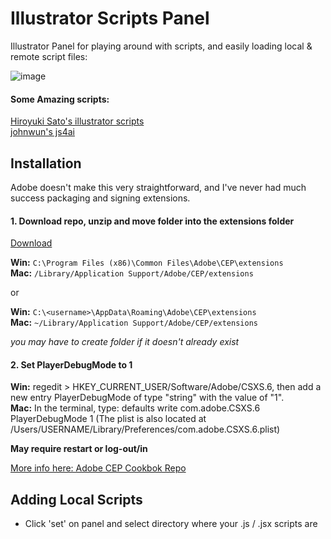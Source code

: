 # Illustrator Scripts Panel
Illustrator Panel for playing around with scripts, and easily loading local & remote script files:

![image](https://cloud.githubusercontent.com/assets/444309/15078439/3aeb4df6-1381-11e6-810d-6662ba3e477d.png)

#### Some Amazing scripts:
[Hiroyuki Sato's illustrator scripts](https://github.com/shspage/illustrator-scripts)  
[johnwun's js4ai](https://github.com/johnwun/js4ai)

## Installation
Adobe doesn't make this very straightforward, and I've never had much success packaging and signing extensions.

#### 1. Download repo, unzip and move folder into the extensions folder
[Download](https://github.com/majman/ai-scripts-panel/archive/master.zip)

**Win:** `C:\Program Files (x86)\Common Files\Adobe\CEP\extensions`  
**Mac:** `/Library/Application Support/Adobe/CEP/extensions`

or

**Win:** `C:\<username>\AppData\Roaming\Adobe\CEP\extensions`  
**Mac:** `~/Library/Application Support/Adobe/CEP/extensions`

*you may have to create folder if it doesn't already exist*

#### 2. Set PlayerDebugMode to 1

**Win:** regedit > HKEY_CURRENT_USER/Software/Adobe/CSXS.6, then add a new entry PlayerDebugMode of type "string" with the value of "1".  
**Mac:** In the terminal, type: defaults write com.adobe.CSXS.6 PlayerDebugMode 1
(The plist is also located at /Users/USERNAME/Library/Preferences/com.adobe.CSXS.6.plist)

**May require restart or log-out/in**

[More info here: Adobe CEP Cookbok Repo](https://github.com/Adobe-CEP/CEP-Resources/wiki/CEP-6-HTML-Extension-Cookbook-for-CC-2015#where-are-the-extensions)


## Adding Local Scripts
- Click 'set' on panel and select directory where your .js / .jsx scripts are